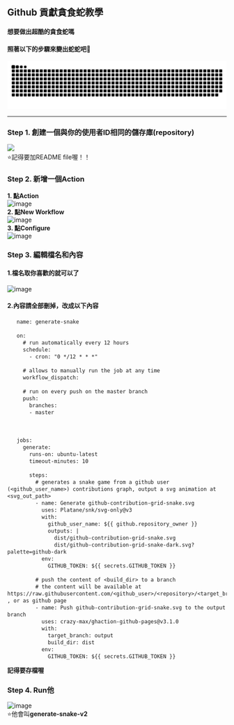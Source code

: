 ## Github 貢獻貪食蛇教學

#### 想要做出超酷的貪食蛇嗎
#### 照著以下的步驟來變出蛇蛇吧🐍
![](https://github.com/Superliverbun/Superliverbun/blob/output/github-contribution-grid-snake.svg)

-----
### Step 1. 創建一個與你的使用者ID相同的儲存庫(repository)
<img src="https://github.com/Superliverbun/Github-greedy-snake/assets/113052517/64bd9697-18d7-46a1-a608-a33f64c9f82a" width = "1000px"/></br>
⭐記得要加README file喔！！

### Step 2. 新增一個Action
**1. 點Action**</br>
![image](https://github.com/Superliverbun/Github-greedy-snake/assets/113052517/26220c5a-6c98-4f40-9f68-5a5b35877824)</br>
**2. 點New Workflow**</br>
![image](https://github.com/Superliverbun/Github-greedy-snake/assets/113052517/84d1e05b-31cd-409f-bb91-22fb58f74930)</br>
**3. 點Configure**</br>
![image](https://github.com/Superliverbun/Github-greedy-snake/assets/113052517/c974c59d-b36d-4a52-b096-0734cef0eb0b)</br>


### Step 3. 編輯檔名和內容

#### 1.檔名取你喜歡的就可以了
![image](https://github.com/Superliverbun/Github-greedy-snake/assets/113052517/bd4d2ce0-9c6d-4a52-8f80-080a4e938251)
#### 2.內容請全部刪掉，改成以下內容
       name: generate-snake
       
       on:
         # run automatically every 12 hours
         schedule:
           - cron: "0 */12 * * *"
       
         # allows to manually run the job at any time
         workflow_dispatch:
       
         # run on every push on the master branch
         push:
           branches:
           - master
       
       
       
       jobs:
         generate:
           runs-on: ubuntu-latest
           timeout-minutes: 10
       
           steps:
             # generates a snake game from a github user (<github_user_name>) contributions graph, output a svg animation at <svg_out_path>
             - name: Generate github-contribution-grid-snake.svg
               uses: Platane/snk/svg-only@v3
               with:
                 github_user_name: ${{ github.repository_owner }}
                 outputs: |
                   dist/github-contribution-grid-snake.svg
                   dist/github-contribution-grid-snake-dark.svg?palette=github-dark
               env:
                 GITHUB_TOKEN: ${{ secrets.GITHUB_TOKEN }}
                 
             # push the content of <build_dir> to a branch
             # the content will be available at https://raw.githubusercontent.com/<github_user>/<repository>/<target_branch>/<file> , or as github page
             - name: Push github-contribution-grid-snake.svg to the output branch
               uses: crazy-max/ghaction-github-pages@v3.1.0
               with:
                 target_branch: output
                 build_dir: dist
               env:
                 GITHUB_TOKEN: ${{ secrets.GITHUB_TOKEN }}
**記得要存檔喔**


### Step 4. Run他


![image](https://github.com/Superliverbun/Github-greedy-snake/assets/113052517/5562cfb9-36f0-4697-bca5-316190cd0740)</br>
⭐他會叫**generate-snake-v2**</br>

